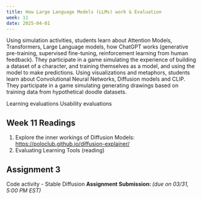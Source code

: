 ```yaml
---
title: How Large Language Models (LLMs) work & Evaluation
week: 11
date: 2025-04-01
---
```


Using simulation activities, students learn about Attention Models, Transformers, Large Language models, how ChatGPT works (generative pre-training, supervised fine-tuning, reinforcement learning from human feedback). They participate in a game simulating the experience of building a dataset of a character, and training themselves as a model, and using the model to make predictions. Using visualizations and metaphors, students learn about Convolutional Neural Networks, Diffusion models and CLIP. They participate in a game simulating generating drawings based on training data from hypothetical doodle datasets. 

Learning evaluations 
Usability evaluations

## Week 11 Readings
1. Explore the inner workings of Diffusion Models: https://poloclub.github.io/diffusion-explainer/ 
1. Evaluating Learning Tools (reading)

## Assignment 3
Code activity - Stable Diffusion
**Assignment Submission: []()** *(due on 03/31, 5:00 PM EST)*


